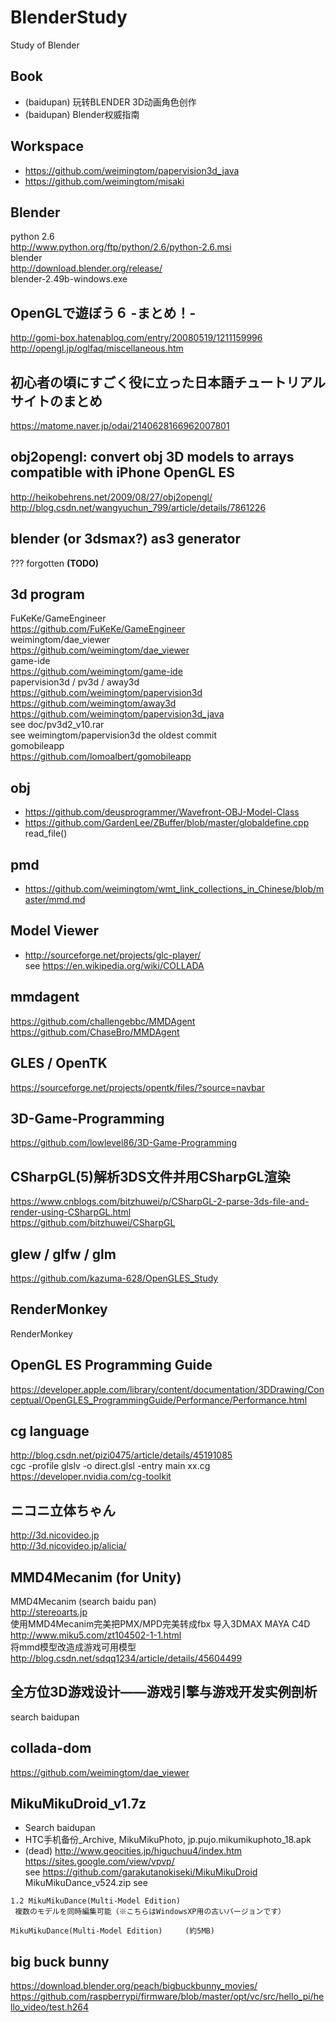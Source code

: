 # BlenderStudy
Study of Blender

## Book  
* (baidupan) 玩转BLENDER  3D动画角色创作  
* (baidupan) Blender权威指南  

## Workspace  
* https://github.com/weimingtom/papervision3d_java  
* https://github.com/weimingtom/misaki  

## Blender  
python 2.6  
http://www.python.org/ftp/python/2.6/python-2.6.msi  
blender  
http://download.blender.org/release/  
blender-2.49b-windows.exe  

## OpenGLで遊ぼう６ -まとめ！-  
http://gomi-box.hatenablog.com/entry/20080519/1211159996  
http://opengl.jp/oglfaq/miscellaneous.htm  

## 初心者の頃にすごく役に立った日本語チュートリアルサイトのまとめ  
https://matome.naver.jp/odai/2140628166962007801  

## obj2opengl: convert obj 3D models to arrays compatible with iPhone OpenGL ES  
http://heikobehrens.net/2009/08/27/obj2opengl/  
http://blog.csdn.net/wangyuchun_799/article/details/7861226  

## blender (or 3dsmax?) as3 generator
??? forgotten **(TODO)**      

## 3d program  
FuKeKe/GameEngineer  
https://github.com/FuKeKe/GameEngineer  
weimingtom/dae_viewer  
https://github.com/weimingtom/dae_viewer  
game-ide  
https://github.com/weimingtom/game-ide  
papervision3d / pv3d / away3d  
https://github.com/weimingtom/papervision3d  
https://github.com/weimingtom/away3d  
https://github.com/weimingtom/papervision3d_java  
see doc/pv3d2_v10.rar  
see weimingtom/papervision3d the oldest commit  
gomobileapp  
https://github.com/lomoalbert/gomobileapp  

## obj  
* https://github.com/deusprogrammer/Wavefront-OBJ-Model-Class  
* https://github.com/GardenLee/ZBuffer/blob/master/globaldefine.cpp  
read_file()  

## pmd  
* https://github.com/weimingtom/wmt_link_collections_in_Chinese/blob/master/mmd.md  

## Model Viewer  
* http://sourceforge.net/projects/glc-player/  
see https://en.wikipedia.org/wiki/COLLADA  

## mmdagent  
https://github.com/challengebbc/MMDAgent  
https://github.com/ChaseBro/MMDAgent  

## GLES / OpenTK    
https://sourceforge.net/projects/opentk/files/?source=navbar  

## 3D-Game-Programming  
https://github.com/lowlevel86/3D-Game-Programming  

## CSharpGL(5)解析3DS文件并用CSharpGL渲染  
https://www.cnblogs.com/bitzhuwei/p/CSharpGL-2-parse-3ds-file-and-render-using-CSharpGL.html  
https://github.com/bitzhuwei/CSharpGL  

## glew / glfw / glm    
https://github.com/kazuma-628/OpenGLES_Study  

## RenderMonkey  
RenderMonkey  

## OpenGL ES Programming Guide  
https://developer.apple.com/library/content/documentation/3DDrawing/Conceptual/OpenGLES_ProgrammingGuide/Performance/Performance.html  

## cg language  
http://blog.csdn.net/pizi0475/article/details/45191085  
cgc -profile glslv -o direct.glsl -entry main xx.cg  
https://developer.nvidia.com/cg-toolkit  

## ニコニ立体ちゃん  
http://3d.nicovideo.jp  
http://3d.nicovideo.jp/alicia/  

## MMD4Mecanim (for Unity)    
MMD4Mecanim (search baidu pan)    
http://stereoarts.jp  
使用MMD4Mecanim完美把PMX/MPD完美转成fbx 导入3DMAX MAYA C4D  
http://www.miku5.com/zt104502-1-1.html  
将mmd模型改造成游戏可用模型  
http://blog.csdn.net/sdqq1234/article/details/45604499  

## 全方位3D游戏设计——游戏引擎与游戏开发实例剖析  
search baidupan  

## collada-dom  
https://github.com/weimingtom/dae_viewer  

## MikuMikuDroid_v1.7z  
* Search baidupan  
* HTC手机备份_Archive, MikuMikuPhoto, jp.pujo.mikumikuphoto_18.apk
* (dead) http://www.geocities.jp/higuchuu4/index.htm   
https://sites.google.com/view/vpvp/  
see https://github.com/garakutanokiseki/MikuMikuDroid  
MikuMikuDance_v524.zip see   
```
1.2 MikuMikuDance(Multi-Model Edition)
 複数のモデルを同時編集可能（※こちらはWindowsXP用の古いバージョンです）

MikuMikuDance(Multi-Model Edition)     (約5MB)
```

## big buck bunny  
https://download.blender.org/peach/bigbuckbunny_movies/  
https://github.com/raspberrypi/firmware/blob/master/opt/vc/src/hello_pi/hello_video/test.h264  
